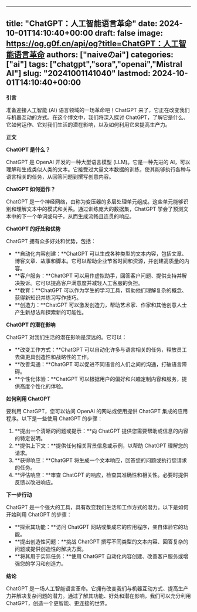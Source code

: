 
---
title: "ChatGPT：人工智能语言革命"
date: 2024-10-01T14:10:40+00:00
draft: false
image: https://og.g0f.cn/api/og?title=ChatGPT：人工智能语言革命
authors: ["naiveのai"]
categories: ["ai"]
tags: ["chatgpt","sora","openai","Mistral AI"]
slug: "20241001141040"
lastmod: 2024-10-01T14:10:40+00:00
---
**引言**

准备迎接人工智能 (AI) 语言领域的一场革命吧！ChatGPT 来了，它正在改变我们与机器互动的方式。在这个博文中，我们将深入探讨 ChatGPT，了解它是什么、它如何运作、它对我们生活的潜在影响，以及如何利用它来提高生产力。

**正文**

**ChatGPT 是什么？**

ChatGPT 是 OpenAI 开发的一种大型语言模型 (LLM)。它是一种先进的 AI，可以理解和生成类似人类的文本。它接受过大量文本数据的训练，使其能够执行各种与语言相关的任务，从回答问题到撰写创意内容。

**ChatGPT 如何运作？**

ChatGPT 是一个神经网络，由称为变压器的多层处理单元组成。这些单元能够识别和理解文本中的模式和关系。通过训练庞大的数据集，ChatGPT 学会了预测文本中的下一个单词或句子，从而生成流畅且连贯的响应。

**ChatGPT 的好处和优势**

ChatGPT 拥有众多好处和优势，包括：

- **自动化内容创建：**ChatGPT 可以生成各种类型的文本内容，包括文章、博客文章、故事和脚本。它可以帮助企业节省时间和资源，并创建高质量的内容。
- **客户服务：**ChatGPT 可以用作虚拟助手，回答客户问题、提供支持并解决投诉。它可以提高客户满意度并减轻人工客服的负担。
- **教育：**ChatGPT 可以作为学生的学习工具，帮助他们理解复杂的概念、获得新知识并练习写作技巧。
- **创造力：**ChatGPT 可以激发创造力，帮助艺术家、作家和其他创意人士产生新想法和探索新的可能性。

**ChatGPT 的潜在影响**

ChatGPT 对我们生活的潜在影响是深远的。它可以：

- **改变工作方式：**ChatGPT 可以自动化许多与语言相关的任务，释放员工去做更具创造性和战略性的工作。
- **改善沟通：**ChatGPT 可以促进不同语言的人们之间的沟通，打破语言障碍。
- **个性化体验：**ChatGPT 可以根据用户的偏好和兴趣定制内容和服务，提供高度个性化的体验。

**如何利用 ChatGPT**

要利用 ChatGPT，您可以访问 OpenAI 的网站或使用提供 ChatGPT 集成的应用程序。以下是一些使用 ChatGPT 的步骤：

1. **提出一个清晰的问题或提示：**向 ChatGPT 提供您需要帮助或信息的内容的特定说明。
2. **提供上下文：**提供任何相关背景信息或示例，以帮助 ChatGPT 理解您的请求。
3. **获得响应：**ChatGPT 将生成一个文本响应，回答您的问题或执行您请求的任务。
4. **评估响应：**审查 ChatGPT 的响应，检查其准确性和相关性。必要时提供反馈以改进响应。

**下一步行动**

ChatGPT 是一个强大的工具，具有改变我们生活和工作方式的潜力。以下是如何开始利用 ChatGPT 的步骤：

- **探索其功能：**访问 ChatGPT 网站或集成它的应用程序，亲自体验它的功能。
- **提出创造性问题：**挑战 ChatGPT 撰写不同类型的文本内容、回答复杂的问题或提供创造性的解决方案。
- **将其用于实际任务：**使用 ChatGPT 自动化内容创建、改善客户服务或增强您的学习和创造力。

**结论**

ChatGPT 是一场人工智能语言革命。它拥有改变我们与机器互动方式、提高生产力并解决复杂问题的潜力。通过了解其功能、好处和潜在影响，我们可以充分利用 ChatGPT，创造一个更智能、更连接的世界。
